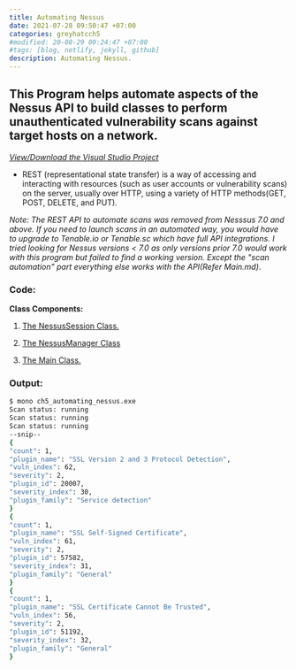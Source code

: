 ```yaml
---
title: Automating Nessus
date: 2021-07-28 09:50:47 +07:00
categories: greyhatcch5
#modified: 20-08-29 09:24:47 +07:00
#tags: [blog, netlify, jekyll, github]
description: Automating Nessus.
---
```



## This Program helps automate aspects of the Nessus API to build classes to perform unauthenticated vulnerability scans against target hosts on a network.

_[View/Download the Visual Studio Project](https://github.com/m3rcer/C-Sharp-Hax/tree/main/Ch5/vs)_

* REST (representational state transfer) is a way of accessing and interacting with resources (such as user accounts or vulnerability scans) on the server, usually over HTTP, using a variety of HTTP methods(GET, POST, DELETE, and PUT).

_Note:_ 
_The REST API to automate scans was removed from Nesssus 7.0 and above. If you need to launch scans in an automated way, you would have to upgrade to Tenable.io or Tenable.sc which have full API integrations. 
I tried looking for Nessus versions < 7.0 as only versions prior 7.0 would work with this program but failed to find a working version. Except the "scan automation" part everything else works with the API(Refer Main.md)_.



### Code:

**Class Components:**

1. [The NessusSession Class.](/permalinks/Nessus/NessusSession)

2. [The NessusManager Class](/permalinks/Nessus/NessusManager)

3. [The Main Class.](/permalinks/Nessus/Main)


### Output:

```bash
$ mono ch5_automating_nessus.exe
Scan status: running
Scan status: running
Scan status: running
--snip--
{
"count": 1,
"plugin_name": "SSL Version 2 and 3 Protocol Detection",
"vuln_index": 62,
"severity": 2,
"plugin_id": 20007,
"severity_index": 30,
"plugin_family": "Service detection"
}
{
"count": 1,
"plugin_name": "SSL Self-Signed Certificate",
"vuln_index": 61,
"severity": 2,
"plugin_id": 57582,
"severity_index": 31,
"plugin_family": "General"
}
{
"count": 1,
"plugin_name": "SSL Certificate Cannot Be Trusted",
"vuln_index": 56,
"severity": 2,
"plugin_id": 51192,
"severity_index": 32,
"plugin_family": "General"
}
```


